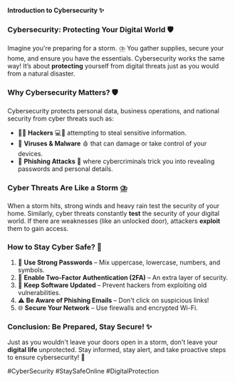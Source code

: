 **Introduction to Cybersecurity ✨**

### **Cybersecurity: Protecting Your Digital World 🛡️**
Imagine you're preparing for a storm. ⛈️ You gather supplies, secure your home, and ensure you have the essentials. Cybersecurity works the same way! It’s about **protecting** yourself from digital threats just as you would from a natural disaster.

### **Why Cybersecurity Matters? 🛡️**
Cybersecurity protects personal data, business operations, and national security from cyber threats such as:
- 🏴‍☠️ **Hackers** 💻🔧 attempting to steal sensitive information.
- 🦠 **Viruses & Malware** 🩸 that can damage or take control of your devices.
- 🎣 **Phishing Attacks** 🤔 where cybercriminals trick you into revealing passwords and personal details.

### **Cyber Threats Are Like a Storm ⛈️**
When a storm hits, strong winds and heavy rain test the security of your home. Similarly, cyber threats constantly **test** the security of your digital world. If there are weaknesses (like an unlocked door), attackers **exploit** them to gain access.

### **How to Stay Cyber Safe? 🚀**
1. 🔑 **Use Strong Passwords** – Mix uppercase, lowercase, numbers, and symbols.
2. 🔐 **Enable Two-Factor Authentication (2FA)** – An extra layer of security.
3. 🔄 **Keep Software Updated** – Prevent hackers from exploiting old vulnerabilities.
4. ⚠️ **Be Aware of Phishing Emails** – Don't click on suspicious links!
5. 🌐 **Secure Your Network** – Use firewalls and encrypted Wi-Fi.

### **Conclusion: Be Prepared, Stay Secure! ✨**
Just as you wouldn't leave your doors open in a storm, don't leave your **digital life** unprotected. Stay informed, stay alert, and take proactive steps to ensure cybersecurity! 🌟

#CyberSecurity #StaySafeOnline #DigitalProtection

